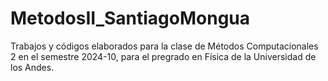 # MetodosII_SantiagoMongua

Trabajos y códigos elaborados para la clase de Métodos Computacionales 2 en el semestre 2024-10, para el pregrado en Física de la Universidad de los Andes.
